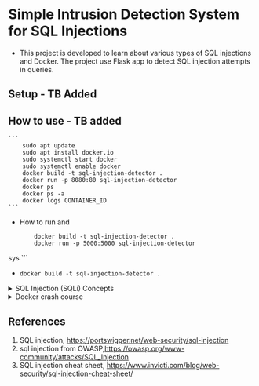 # Simple Intrusion Detection System for SQL Injections

- This project is developed to learn about various types of SQL injections and Docker. The project use Flask app to detect SQL injection attempts in queries.


## Setup - TB Added

## How to use - TB added

    ```
        sudo apt update
        sudo apt install docker.io
        sudo systemctl start docker
        sudo systemctl enable docker
        docker build -t sql-injection-detector .
        docker run -p 8080:80 sql-injection-detector
        docker ps
        docker ps -a
        docker logs CONTAINER_ID
    ```

- How to run and 

    ```
        docker build -t sql-injection-detector .
        docker run -p 5000:5000 sql-injection-detector
sys
    ```

- `docker build -t sql-injection-detector .`


<details>
  <summary>SQL Injection (SQLi) Concepts</summary>

- **Band**
    - **In-Band** - The attack and its results are visible in the same channel of communication. In other words, the attacker can see the results of the injection directly in the application's response.
    - **Out of Band** - "Out of Band" SQL injection refers to attacks where the data exfiltration happens through a different channel than the injection itself.It doesn't rely on the same communication channel (like the direct web application interface) to perform the attack and retrieve the information. Instead, it uses different network protocols or features to extract data or interact with external systems. 

- **DNS-Based SQLi**
    - ; EXEC xp_cmdshell('nslookup [a-zA-Z0-9.-]+')
        - This regular expression detects patterns where an SQL command ends (;) followed by an execution of the xp_cmdshell command in Microsoft SQL Server. xp_cmdshell is used to execute command-line processes; here, it's used to run nslookup, a network administration command-line tool for querying the Domain Name System to obtain domain name or IP address mapping.
        - The [a-zA-Z0-9.-]+ pattern captures alphanumeric domain names, which suggests that the attacker might be using nslookup to send results of a query to a controlled DNS server, thus exfiltrating data.
    - EXTRACTVALUE(xmltype('%remote;]>'), '/l')
        - This pattern uses Oracle’s XML handling capabilities where EXTRACTVALUE function is used to extract data as XML and potentially send queries to external XML entities.
        - %remote;]> likely refers to a placeholder for external entities, implying that an attacker could use it to probe external services or extract data via XML External Entity (XXE) attacks.
- **Error-based SQL injection:** 
    - The attacker intentionally inputs data that triggers database errors, which can reveal information about the database structure, table names, or even sensitive data.
    - r"XP_CMDSHELL" - This pattern searches for "XP_CMDSHELL" in the input.XP_CMDSHELL is a system stored procedure in Microsoft SQL Server that allows execution of operating system commands.It's often targeted in SQLi attacks to gain broader system access.

- **HTTP-Based SQLi**
    - LOAD_FILE('http://[a-zA-Z0-9.-]+/[a-zA-Z0-9_.-]+')
        - This pattern is indicative of an SQL injection attempt that uses the LOAD_FILE function, which is designed to read files into MySQL databases. However, this function is being misused to potentially make HTTP requests to external servers by specifying a URL instead of a local file path.The regex captures URLs, indicating that the attacker could be trying to load remote files (possibly malicious or controlled by the attacker) into the database.
    - LOAD DATA INFILE 'http://[a-zA-Z0-9.-]+/[a-zA-Z0-9_.-]+'
        - Similar to LOAD_FILE, this pattern uses LOAD DATA INFILE, a command in MySQL that loads data from a file into a table. The regex captures attempts to misuse this command to load data from HTTP URLs, which is not inherently supported and would typically indicate an attempt to exploit a misconfiguration or vulnerability that allows remote file loading.
- **Order Injection**
    - **First Order Injection** : First Order Injection occurs when the input provided by a user is immediately used by an application to construct a SQL query without proper validation or sanitation.
        - **Union Attack (r'\bunion\s+SELECT\b')**
            - This attack uses the UNION SQL operator to combine the results of two or more SELECT statements into a single result set. The regex pattern looks for the word "union" followed by the word "SELECT", separated by whitespace. The pattern seems to contain a typo with the 'b' after SELECT, which should be \b to assert a word boundary.

        - **Piggybacking (r';')**
            - Piggybacking involves appending additional SQL statements to an existing query using a semicolon (;). This allows an attacker to execute arbitrary SQL commands.

        - **Stored Procedure SQLi (r'EXEC')**
            - This pattern detects the use of EXEC (execute) command in SQL, which is used to execute a stored procedure. Injecting malicious SQL in stored procedure calls can execute unintended database actions.

        - **Alternate Encoding SQLi (r'%27')**
            - This pattern looks for URL-encoded representations of problematic characters, such as %27 which is the URL encoding for a single quote ('). This type of injection tries to bypass basic SQL injection protections by encoding the characters.
    - **Second Order Injection** : TB Added
- **Server Response Blind Based SQL Injection**
    - Blind SQL Injection (SQLi) is a type of attack that asks the database a true or false question and determines the answer based on the application's response. This is used when the database does not output data to the user directly ( when the attacker can't see the direct results of their injection.).
    - **Boolean-Based Blind Injection** : This method involves injecting a statement that is always true (AND 1=1) or always false (AND 1=0) to modify the application's normal response. If the response changes when the condition is altered, the attacker can infer that the injection was successful.
    - **Time-Based Blind Injection** : This attack delays the server's response to confirm the SQL injection vulnerability. It uses functions like SLEEP() (MySQL) or WAITFOR DELAY (SQL Server) to make the database wait for a specified amount of time. If the response is delayed, it indicates that the query is being executed, confirming the vulnerability.
- **Tautology**
    - A tautology is a logical statement that is always true. In the context of SQL injection, a tautology attack aims to inject a condition that is always true into a SQL query, often in the WHERE clause.
        - r"'sors'1'='1": This pattern looks for variations of "OR '1'='1"

- **Union-based SQL injection:** 
    - The attacker uses the UNION SQL operator to combine the results of two or more SELECT statements into a single result set, which is then returned as part of the HTTP response.

    ```
        SELECT column_name(s) FROM table1
        UNION
        SELECT column_name(s) FROM table2;
    ```
</details>

<details>
  <summary>Docker crash course</summary>

- Docker daemon (Engine)- responsible for getting images from registry  
    ```
        docker version
        systemctl start docker 
        systemctl status docker 
        docker images           : See the list of images
        docker pull ubuntu      : pull ubuntu image
        docker run imageName
        docker run -it --name myContainer imageName : go inside the container 
        cat /etc/os-release     : See OS flavour 
        redheat                 : yum
        ubuntu                  : apt
        apt update -y           : Without update, can't install any package in ubuntu
        ctrl + d                : Come out from the container, but it will stop the container
        ctrl + pq
        docker ps -a            " ps - process status is used to list running containers
        docker rm containerName
    ```
- it - interactive - keeps STDIN input open, therefore allow you to interact with the container
    - t (tty) - pseduo-terminal to the container, enabling you to interact with terminal commands 


```
docker run -it --name cont1 amazonlinux
yum install git -y 

docker run -it --name su_ubuntu ubuntu
apt update 
apt install git apache2 maven -y
git -v
mvn -v
apache2 -v
systemctl start apache2
apt install systemctl -y
systemctl start apache2 
service apache2 start 
docker start container1 : Go inside the container

docker start cont1
docker ps -a
docker attach cont1
docker pause cont1
docker stop cont1   : will wait to finish all process running inside the container
docker kill cont1   : won't wait to finish all processes 
docker inspect cont1
docker rm cont1, first you need to stop it first
```
</details>


## References
1. SQL injection, https://portswigger.net/web-security/sql-injection
2. sql injection from OWASP,https://owasp.org/www-community/attacks/SQL_Injection
3. SQL injection cheat sheet, https://www.invicti.com/blog/web-security/sql-injection-cheat-sheet/
